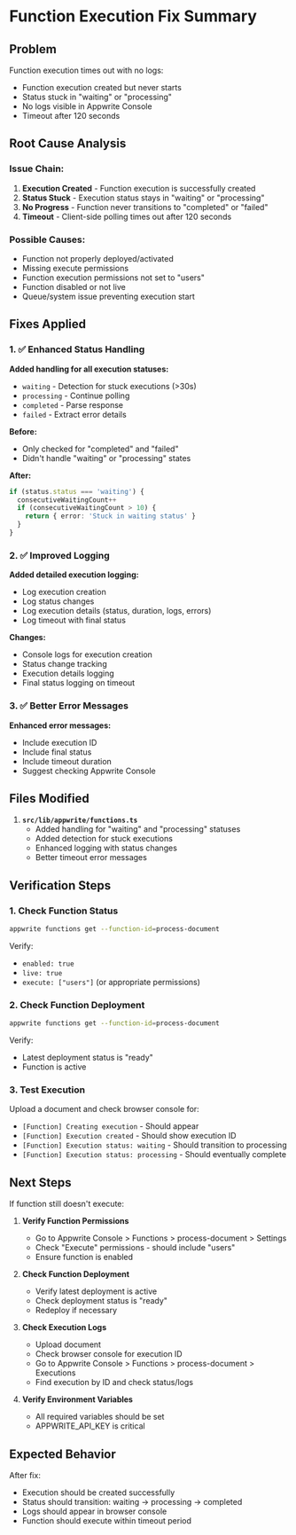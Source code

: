 # Function Execution Fix Summary

## Problem
Function execution times out with no logs:
- Function execution created but never starts
- Status stuck in "waiting" or "processing"
- No logs visible in Appwrite Console
- Timeout after 120 seconds

## Root Cause Analysis

### Issue Chain:
1. **Execution Created** - Function execution is successfully created
2. **Status Stuck** - Execution status stays in "waiting" or "processing"
3. **No Progress** - Function never transitions to "completed" or "failed"
4. **Timeout** - Client-side polling times out after 120 seconds

### Possible Causes:
- Function not properly deployed/activated
- Missing execute permissions
- Function execution permissions not set to "users"
- Function disabled or not live
- Queue/system issue preventing execution start

## Fixes Applied

### 1. ✅ Enhanced Status Handling
**Added handling for all execution statuses:**
- `waiting` - Detection for stuck executions (>30s)
- `processing` - Continue polling
- `completed` - Parse response
- `failed` - Extract error details

**Before:**
- Only checked for "completed" and "failed"
- Didn't handle "waiting" or "processing" states

**After:**
```typescript
if (status.status === 'waiting') {
  consecutiveWaitingCount++
  if (consecutiveWaitingCount > 10) {
    return { error: 'Stuck in waiting status' }
  }
}
```

### 2. ✅ Improved Logging
**Added detailed execution logging:**
- Log execution creation
- Log status changes
- Log execution details (status, duration, logs, errors)
- Log timeout with final status

**Changes:**
- Console logs for execution creation
- Status change tracking
- Execution details logging
- Final status logging on timeout

### 3. ✅ Better Error Messages
**Enhanced error messages:**
- Include execution ID
- Include final status
- Include timeout duration
- Suggest checking Appwrite Console

## Files Modified

1. **`src/lib/appwrite/functions.ts`**
   - Added handling for "waiting" and "processing" statuses
   - Added detection for stuck executions
   - Enhanced logging with status changes
   - Better timeout error messages

## Verification Steps

### 1. Check Function Status
```bash
appwrite functions get --function-id=process-document
```

Verify:
- `enabled: true`
- `live: true`
- `execute: ["users"]` (or appropriate permissions)

### 2. Check Function Deployment
```bash
appwrite functions get --function-id=process-document
```

Verify:
- Latest deployment status is "ready"
- Function is active

### 3. Test Execution
Upload a document and check browser console for:
- `[Function] Creating execution` - Should appear
- `[Function] Execution created` - Should show execution ID
- `[Function] Execution status: waiting` - Should transition to processing
- `[Function] Execution status: processing` - Should eventually complete

## Next Steps

If function still doesn't execute:

1. **Verify Function Permissions**
   - Go to Appwrite Console > Functions > process-document > Settings
   - Check "Execute" permissions - should include "users"
   - Ensure function is enabled

2. **Check Function Deployment**
   - Verify latest deployment is active
   - Check deployment status is "ready"
   - Redeploy if necessary

3. **Check Execution Logs**
   - Upload document
   - Check browser console for execution ID
   - Go to Appwrite Console > Functions > process-document > Executions
   - Find execution by ID and check status/logs

4. **Verify Environment Variables**
   - All required variables should be set
   - APPWRITE_API_KEY is critical

## Expected Behavior

After fix:
- Execution should be created successfully
- Status should transition: waiting → processing → completed
- Logs should appear in browser console
- Function should execute within timeout period

